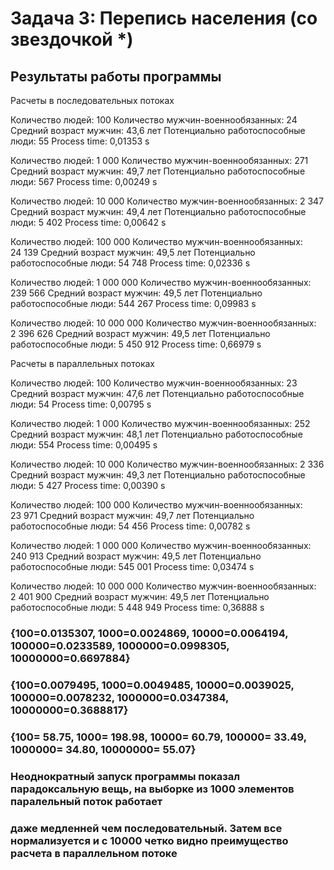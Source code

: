 # Задача 3: Перепись населения (со звездочкой *)
## Результаты работы программы
Расчеты в последовательных потоках

Количество людей: 100
Количество мужчин-военнообязанных: 24
Средний возраст мужчин: 43,6 лет
Потенциально работоспособные люди: 55
Process time: 0,01353 s

Количество людей: 1 000
Количество мужчин-военнообязанных: 271
Средний возраст мужчин: 49,7 лет
Потенциально работоспособные люди: 567
Process time: 0,00249 s

Количество людей: 10 000
Количество мужчин-военнообязанных: 2 347
Средний возраст мужчин: 49,4 лет
Потенциально работоспособные люди: 5 402
Process time: 0,00642 s

Количество людей: 100 000
Количество мужчин-военнообязанных: 24 139
Средний возраст мужчин: 49,5 лет
Потенциально работоспособные люди: 54 748
Process time: 0,02336 s

Количество людей: 1 000 000
Количество мужчин-военнообязанных: 239 566
Средний возраст мужчин: 49,5 лет
Потенциально работоспособные люди: 544 267
Process time: 0,09983 s

Количество людей: 10 000 000
Количество мужчин-военнообязанных: 2 396 626
Средний возраст мужчин: 49,5 лет
Потенциально работоспособные люди: 5 450 912
Process time: 0,66979 s

Расчеты в параллельных потоках

Количество людей: 100
Количество мужчин-военнообязанных: 23
Средний возраст мужчин: 47,6 лет
Потенциально работоспособные люди: 54
Process time: 0,00795 s

Количество людей: 1 000
Количество мужчин-военнообязанных: 252
Средний возраст мужчин: 48,1 лет
Потенциально работоспособные люди: 554
Process time: 0,00495 s

Количество людей: 10 000
Количество мужчин-военнообязанных: 2 336
Средний возраст мужчин: 49,3 лет
Потенциально работоспособные люди: 5 427
Process time: 0,00390 s

Количество людей: 100 000
Количество мужчин-военнообязанных: 23 971
Средний возраст мужчин: 49,7 лет
Потенциально работоспособные люди: 54 456
Process time: 0,00782 s

Количество людей: 1 000 000
Количество мужчин-военнообязанных: 240 913
Средний возраст мужчин: 49,5 лет
Потенциально работоспособные люди: 545 001
Process time: 0,03474 s

Количество людей: 10 000 000
Количество мужчин-военнообязанных: 2 401 900
Средний возраст мужчин: 49,5 лет
Потенциально работоспособные люди: 5 448 949
Process time: 0,36888 s

### {100=0.0135307, 1000=0.0024869, 10000=0.0064194, 100000=0.0233589, 1000000=0.0998305, 10000000=0.6697884}
### {100=0.0079495, 1000=0.0049485, 10000=0.0039025, 100000=0.0078232, 1000000=0.0347384, 10000000=0.3688817}
### {100=    58.75, 1000=   198.98, 10000=    60.79, 100000=    33.49, 1000000=    34.80, 10000000=    55.07}
### Неоднократный запуск программы показал парадоксальную вещь, на выборке из 1000 элементов паралельный поток работает 
### даже медленней чем последовательный. Затем все нормализуется и с 10000 четко видно преимущество расчета в параллельном потоке
